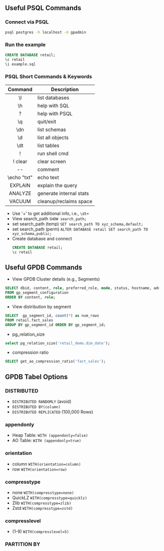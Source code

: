 ## Useful PSQL Commands
### Connect via PSQL
```bash
psql postgres -h localhost -U gpadmin
```

### Run the example
```sql
CREATE DATABASE retail;
\c retail
\i example.sql
```

### PSQL Short Commands & Keywords
| Command | Description |
|:-------:|-------------|
|\l| list databases |
|\h| help with SQL |
|\?| help with PSQL |
|\q| quit/exit|
|\dn| list schemas |
|\d| list all objects |
|\dt| list tables |
|\!| run shell cmd |
|\! clear| clear screen|
|--| comment|
|\echo "txt"| echo text|
|EXPLAIN| explain the query|
|ANALYZE| generate internal stats|
|VACUUM| cleanup/reclaims space|

* Use '+' to get additional info, i.e., `\dt+`
* View search_path `SHOW search_path;`
* set search_path (temp) `SET search_path TO xyz_schema,default;`
* set search_path (perm) `ALTER DATABASE retail SET search_path TO xyz_schema,public;`
* Create database and connect
    ```sql
    CREATE DATABASE retail;
    \c retail
    ```

## Useful GPDB Commands
* View GPDB Cluster details (e.g., Segments)
```sql
SELECT dbid, content, role, preferred_role, mode, status, hostname, address, port, datadir
FROM gp_segment_configuration
ORDER BY content, role;
```
* View distribution by segment
```sql
SELECT  gp_segment_id, count(*) as num_rows
FROM retail.fact_sales
GROUP BY gp_segment_id ORDER BY gp_segment_id;
```
* pg_relation_size
```sql
select pg_relation_size('retail_demo.dim_date');
```
* compression ratio
```sql
SELECT get_ao_compression_ratio('fact_sales');
```

## GPDB Tabel Options
### DISTRIBUTED
* `DISTRIBUTED RANDOMLY` (avoid)
* `DISTRIBUTED BY(column)`
* `DISTRIBUTED REPLICATED` (100,000 Rows)

### appendonly
* Heap Table: `WITH (appendonly=false)`
* AO Table: `WITH (appendonly=true)`

### orientation
* column `WITH(orientation=column)`
* row `WITH(orientation=row)`

### compresstype
* none `WITH(compresstype=none)`
* QuickLZ `WITH(compresstype=quicklz)`
* Zlib `WITH(compresstype=zlib)`
* Zstd `WITH(compresstype=zstd)`

### compresslevel
* (1-9) `WITH(compresslevel=5)`

### PARTITION BY